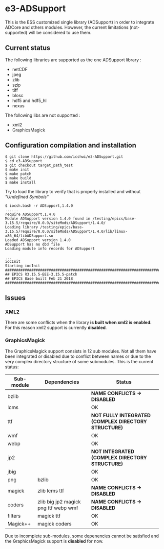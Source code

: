 # e3-ADSupport

This is the ESS customized single library (ADSupport) in order to integrate ADCore and others modules. However, the current limitations (not-supported) will be considered to use them.


## Current status

The following libraries are supported as the one ADSupport library :

* netCDF
* jpeg
* zlib
* szip
* tiff
* blosc
* hdf5 and hdf5_hl
* nexus

The following libs are not supported :
* xml2
* GraphicsMagick

## Configuration compilation and installation

```
$ git clone https://github.com/icshwi/e3-ADSupport.git
$ cd e3-ADSupport
$ git checkout target_path_test
$ make init
$ make patch
$ make build
$ make install 
```

Try to load the library to verify that is properly installed and without _"Undefined Symbols"_ 

```
$ iocsh.bash -r ADSupport,1.4.0
......
require ADSupport,1.4.0
Module ADSupport version 1.4.0 found in /testing/epics/base-3.15.5/require/0.0.0/siteMods/ADSupport/1.4.0/
Loading library /testing/epics/base-3.15.5/require/0.0.0/siteMods/ADSupport/1.4.0/lib/linux-x86_64/libADSupport.so
Loaded ADSupport version 1.4.0
ADSupport has no dbd file
Loading module info records for ADSupport

...
iocInit
Starting iocInit
############################################################################
## EPICS R3.15.5-EEE-3.15.5-patch
## EPICS Base built Feb 21 2018
############################################################################

```

## Issues

### XML2
There are some conflicts when the library __is built when xml2 is enabled__. For this reason xml2 support is currently __disabled__.

### GraphicsMagick 

The GraphicsMagick support consists in 12 sub modules. Not all them have been integrated or disabled due to conflict between names or due to the very complex directory structure of some submodules. This is the current status:

| Sub-module | Dependencies | Status |
|------------|--------------|--------|
| bzlib | | __NAME CONFLICTS -> DISABLED__ |
| lcms  | | OK |
| ttf   | | __NOT FULLY INTEGRATED (COMPLEX DIRECTORY STRUCTURE)__ |
| wmf	| | OK |
| webp  | | OK |
| jp2   | | __NOT INTEGRATED (COMPLEX DIRECTORY STRUCTURE)__ |
| jbig  | | OK |
| png   | bzlib | OK |
| magick | zlib lcms ttf | __NAME CONFLICTS -> DISABLED__ |
| coders | zlib big jp2 magick png ttf webp wmf | __NAME CONFLICTS -> DISABLED__ |
| filters | magick ttf | OK |
| Magick++ | magick coders | OK |

Due to incomplete sub-modules, some depenencies cannot be satisfied and the GraphicsMagick support is __disabled__ for now.
